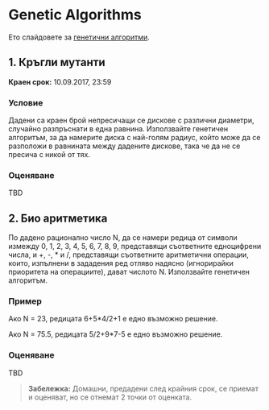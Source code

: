 # Genetic Algorithms

Ето слайдoвете за [генетични алгоритми](http://slides.com/nikolaistoykov/deck-1/).

## 1. Кръгли мутанти

**Краен срок:** 10.09.2017, 23:59

### Условие

Дадени са краен брой непресичащи се дискове с различни диаметри, случайно разпръснати в една равнина. Използвайте генетичен алгоритъм, за да намерите диска с най-голям радиус, който може да се разположи в равнината между дадените дискове, така че да не се пресича с никой от тях.

### Оценяване

TBD

## 2. Био аритметика

По дадено рационално число N, да се намери редица от символи измежду 0, 1, 2, 3, 4, 5, 6, 7, 8, 9, представящи съответните едноцифрени числа, и +, -, * и /, представящи съответните аритметични операции, които, изпълнени в зададения ред отляво надясно (игнорирайки приоритета на операциите), дават числото N. Използвайте генетичен алгоритъм.

### Пример

Ако N = 23, редицата 6+5*4/2+1 е едно възможно решение.

Ако N = 75.5, редицата 5/2+9*7-5 е едно възможно решение.

### Оценяване

TBD

> **Забележка:** Домашни, предадени след крайния срок, се приемат и оценяват, но се отнемат 2 точки от оценката.
